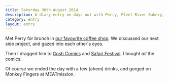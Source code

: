 ```yaml
---
title: Saturday 30th August 2014
description: A diary entry on days out with Perry, Fleet River Bakery, Comics, Bambi, Monkey Fingers, and Shoulder Waitress
category: entry
layout: entry
---
```


Met Perry for brunch in [our favourite coffee shop](http://www.fleetriverbakery.com/). We discussed our next side project, and gazed into each other's eyes.

Then I dragged him to [Gosh Comics](http://www.goshlondon.com/) and [Safari Festival](http://www.breakdownpress.com/safarifestival/). I bought *all* the comics.

Of course we ended the day with a few (ahem) drinks, and gorged on Monkey Fingers at MEATmission.
